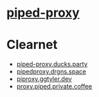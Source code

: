# [piped-proxy](https://github.com/TeamPiped/piped-proxy)

# Clearnet
- [piped-proxy.ducks.party](https://piped-proxy.ducks.party)
- [pipedproxy.drgns.space](https://pipedproxy.drgns.space)
- [piproxy.ggtyler.dev](https://piproxy.ggtyler.dev)
- [proxy.piped.private.coffee](https://proxy.piped.private.coffee)
